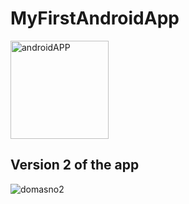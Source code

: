 # MyFirstAndroidApp
<img width="157" alt="androidAPP" src="https://user-images.githubusercontent.com/71487915/157056421-62a0f5c0-2785-4c0c-86c0-f8bed1af50cd.PNG">

## Version 2 of the app
![domasno2](https://user-images.githubusercontent.com/71487915/158076830-ca0ebbf3-f8ef-4c4d-9cad-f89b37585a57.PNG)
